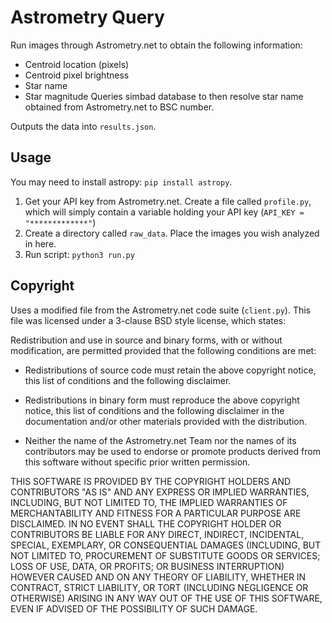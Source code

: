 # Astrometry Query

Run images through Astrometry.net to obtain the following information:
- Centroid location (pixels)
- Centroid pixel brightness
- Star name
- Star magnitude
Queries simbad database to then resolve star name obtained from Astrometry.net to BSC number.

Outputs the data into `results.json`.

## Usage 
You may need to install astropy: ``pip install astropy``.

1. Get your API key from Astrometry.net. Create a file called `profile.py`, which will simply contain a variable holding your API key (`API_KEY = "*************"`)
2. Create a directory called `raw_data`. Place the images you wish analyzed in here.
3. Run script: `python3 run.py`

## Copyright

Uses a modified file from the Astrometry.net code suite (`client.py`). This file was licensed under a 3-clause BSD style license, which states:

Redistribution and use in source and binary forms, with or without
modification, are permitted provided that the following conditions are
met:

* Redistributions of source code must retain the above copyright
  notice, this list of conditions and the following disclaimer.

* Redistributions in binary form must reproduce the above copyright
  notice, this list of conditions and the following disclaimer in the
  documentation and/or other materials provided with the distribution.

* Neither the name of the Astrometry.net Team nor the names of its
  contributors may be used to endorse or promote products derived from
  this software without specific prior written permission.

THIS SOFTWARE IS PROVIDED BY THE COPYRIGHT HOLDERS AND CONTRIBUTORS
"AS IS" AND ANY EXPRESS OR IMPLIED WARRANTIES, INCLUDING, BUT NOT
LIMITED TO, THE IMPLIED WARRANTIES OF MERCHANTABILITY AND FITNESS FOR
A PARTICULAR PURPOSE ARE DISCLAIMED. IN NO EVENT SHALL THE COPYRIGHT
HOLDER OR CONTRIBUTORS BE LIABLE FOR ANY DIRECT, INDIRECT, INCIDENTAL,
SPECIAL, EXEMPLARY, OR CONSEQUENTIAL DAMAGES (INCLUDING, BUT NOT
LIMITED TO, PROCUREMENT OF SUBSTITUTE GOODS OR SERVICES; LOSS OF USE,
DATA, OR PROFITS; OR BUSINESS INTERRUPTION) HOWEVER CAUSED AND ON ANY
THEORY OF LIABILITY, WHETHER IN CONTRACT, STRICT LIABILITY, OR TORT
(INCLUDING NEGLIGENCE OR OTHERWISE) ARISING IN ANY WAY OUT OF THE USE
OF THIS SOFTWARE, EVEN IF ADVISED OF THE POSSIBILITY OF SUCH DAMAGE.
